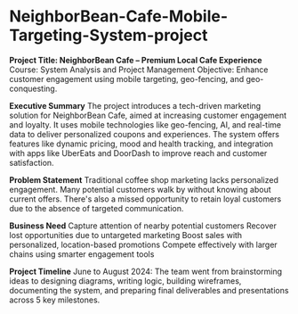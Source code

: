 # NeighborBean-Cafe-Mobile-Targeting-System-project


**Project Title: NeighborBean Cafe – Premium Local Cafe Experience**
Course: System Analysis and Project Management
Objective: Enhance customer engagement using mobile targeting, geo-fencing, and geo-conquesting.

**Executive Summary**
The project introduces a tech-driven marketing solution for NeighborBean Cafe, aimed at increasing customer engagement and loyalty. It uses mobile technologies like geo-fencing, AI, and real-time data to deliver personalized coupons and experiences. The system offers features like dynamic pricing, mood and health tracking, and integration with apps like UberEats and DoorDash to improve reach and customer satisfaction.

**Problem Statement**
Traditional coffee shop marketing lacks personalized engagement. Many potential customers walk by without knowing about current offers. There's also a missed opportunity to retain loyal customers due to the absence of targeted communication.

**Business Need**
Capture attention of nearby potential customers
Recover lost opportunities due to untargeted marketing
Boost sales with personalized, location-based promotions
Compete effectively with larger chains using smarter engagement tools

**Project Timeline**
June to August 2024: The team went from brainstorming ideas to designing diagrams, writing logic, building wireframes, documenting the system, and preparing final deliverables and presentations across 5 key milestones.
